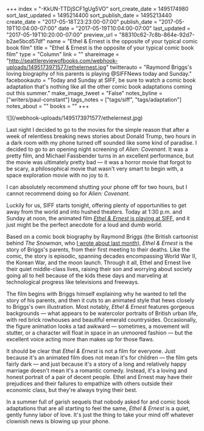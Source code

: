 +++
index = "-KkUN-TTDjSCF1gUg5VO"
sort_create_date = 1495174980
sort_last_updated = 1495214400
sort_publish_date = 1495213440
create_date = "2017-05-18T23:23:00-07:00"
publish_date = "2017-05-19T10:04:00-07:00"
date = "2017-05-19T10:04:00-07:00"
last_updated = "2017-05-19T10:20:00-07:00"
preview_url = "88310c62-7c8b-864e-92d7-b2ae5bcd57df"
name = "Ethel & Ernest is the opposite of your typical comic book film"
title = "Ethel & Ernest is the opposite of your typical comic book film"
type = "Column"
link = ""
shareimage = "http://seattlereviewofbooks.com/webhook-uploads/1495173971577/ethelernest.jpg"
twitterauto = "Raymond Briggs's loving biography of his parents is playing @SIFFNews today and Sunday."
facebookauto = "Today and Sunday at SIFF, be sure to watch a comic book adaptation that's nothing like all the other comic book adaptations coming out this summer."
make_image_tweet = "False"
notes_byline = ["writers/paul-constant"]
tags_notes = ["tags/siff", "tags/adaptation"]
notes_about = ""
books = ""
+++
<p class="image">![](/webhook-uploads/1495173971577/ethelernest.jpg)</p>

Last night I decided to go to the movies for the simple reason that after a week of relentless breaking news stories about Donald Trump, two hours in a dark room with my phone turned off sounded like some kind of paradise. I decided to go to an opening night screening of *Alien: Covenant*. It was a pretty film, and Michael Fassbender turns in an excellent performance, but the movie was ultimately pretty bad — it was a horror movie that forgot to be scary, a philosophical movie that wasn't very smart to begin with, a space exploration movie with no joy to it. 

I can absolutely recommend shutting your phone off for two hours, but I cannot recommend doing so for *Alien: Covenant*.

Luckily for us, SIFF starts tonight, offering plenty of opportunities to get away from the world and into hushed theaters. Today at 1:30 p.m. and Sunday at noon, the animated film [*Ethel & Ernest* is playing at SIFF](https://www.siff.net/festival/ethel-and-ernest), and it just might be the perfect anecdote for a loud and dumb world.

Based on a comic book biography by Raymond Briggs (the British cartoonist behind *The Snowman*, who [I wrote about last month](http://www.seattlereviewofbooks.com/notes/2017/04/13/thursday-comics-hangover-the-unhappiest-childrens-books-in-the-world/)), *Ethel & Ernest* is the story of Briggs's parents, from their first meeting to their deaths. Like the comic, the story is episodic, spanning decades encompassing World War II, the Korean War, and the moon launch. Through it all, Ethel and Ernest live their quiet middle-class lives, raising their son and worrying about society going all to hell because of the kids these days and marveling at technological progress like televisions and freeways.

The film begins with Briggs himself explaining why he wanted to tell the story of his parents, and then it cuts to an animated style that hews closely to Briggs's own illustration. Most notably, *Ethel & Ernest* features gorgeous backgrounds — what appears to be watercolor portraits of British urban life, with red brick rowhouses and beautiful emerald countrysides. Occasionally, the figure animation looks a tad awkward — sometimes, a movement will stutter, or a character will float in space in an unmoored fashion — but the excellent voice acting more than makes up for those flaws.

It should be clear that *Ethel & Ernest* is not a film for everyone. Just because it's an animated film does not mean it's for children — the film gets fairly dark — and just because it's a story of a long and relatively happy marriage doesn't mean it's a romantic comedy. Instead, it's a loving and honest portrait of a pair of decent people. Ethel and Ernest may have their prejudices and their failures to empathize with others outside their economic class, but they're always trying their best.

In a summer full of garish sequels that nobody asked for and comic book adaptations that are all starting to feel the same, *Ethel & Ernest* is a quiet, gently funny labor of love. It's just the thing to take your mind off whatever clownish news is blowing up your phone.